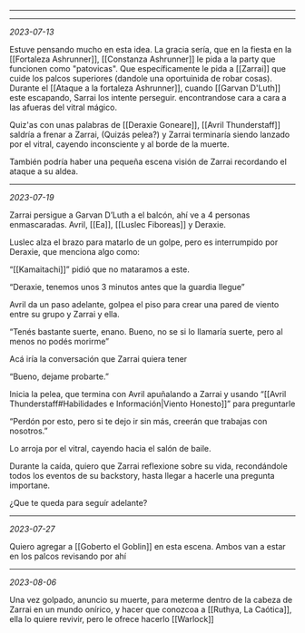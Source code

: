  ---
---
*2023-07-13*

Estuve pensando mucho en esta idea. La gracia sería, que en la fiesta en la [[Fortaleza Ashrunner]], [[Constanza Ashrunner]] le pida a la party que funcionen como "patovicas". Que específicamente le pida a [[Zarrai]] que cuide los palcos superiores (dandole una oportuinida de robar cosas). Durante el [[Ataque a la fortaleza Ashrunner]], cuando [[Garvan D'Luth]] este escapando, Sarrai los intente perseguir. encontrandose cara a cara a las afueras del vitral mágico.

Quiz'as con unas palabras de [[Deraxie Goneare]], [[Avril Thunderstaff]] saldría a frenar a Zarrai, (Quizás pelea?) y Zarrai terminaría siendo lanzado por el vitral, cayendo inconsciente y al borde de la muerte.

También podría haber una pequeña escena visión de Zarrai recordando el ataque a su aldea.

---
*2023-07-19*

Zarrai persigue a Garvan D’Luth a el balcón, ahí ve a 4 personas enmascaradas. Avril, [[Ea]], [[Luslec Fiboreas]] y Deraxie.

Luslec alza el brazo para matarlo de un golpe, pero es interrumpido por Deraxie, que menciona algo como:

“[[Kamaitachi]]” pidió que no mataramos a este.

“Deraxie, tenemos unos 3 minutos antes que la guardia llegue”

Avril da un paso adelante, golpea el piso para crear una pared de viento entre su grupo y Zarrai y ella.

“Tenés bastante suerte, enano. Bueno, no se si lo llamaría suerte, pero al menos no podés morirme”

Acá iría la conversación que Zarrai quiera tener

“Bueno, dejame probarte.”

Inicia la pelea, que termina con Avril apuñalando a Zarrai y usando “[[Avril Thunderstaff#Habilidades e Información|Viento Honesto]]” para preguntarle


“Perdón por esto, pero si te dejo ir sin más, creerán que trabajas con nosotros.”

Lo arroja por el vitral, cayendo hacia el salón de baile.

Durante la caída, quiero que Zarrai reflexione sobre su vida, recondándole todos los eventos de su backstory, hasta llegar a hacerle una pregunta importane.

¿Que te queda para seguír adelante?

---
*2023-07-27*

Quiero agregar a [[Goberto el Goblin]] en esta escena. Ambos van a estar en los palcos revisando por ahí

---
*2023-08-06*

Una vez golpado, anuncio su muerte, para meterme dentro de la cabeza de Zarrai en un mundo onírico, y hacer que conozcoa a [[Ruthya, La Caótica]], ella lo quiere revivir, pero le ofrece hacerlo [[Warlock]]